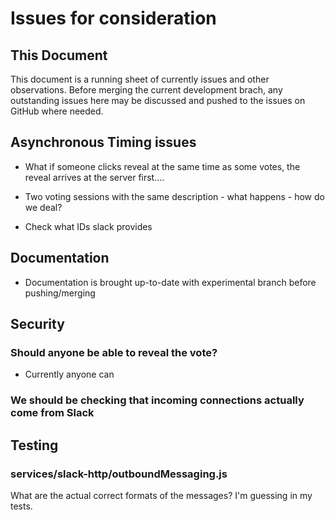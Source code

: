 # Issues for consideration

## This Document

This document is a running sheet of currently issues and other observations. Before merging the current development brach, any outstanding issues here may be discussed and pushed to the issues on GitHub where needed.


## Asynchronous Timing issues

- What if someone clicks reveal at the same time as some votes, the reveal arrives at the server first....

- Two voting sessions with the same description - what happens - how do we deal?

- Check what IDs slack provides


## Documentation

- Documentation is brought up-to-date with experimental branch before pushing/merging

## Security

### Should anyone be able to reveal the vote?
- Currently anyone can

### We should be checking that incoming connections actually come from Slack

## Testing

### services/slack-http/outboundMessaging.js

What are the actual correct formats of the messages? I'm guessing in my tests.